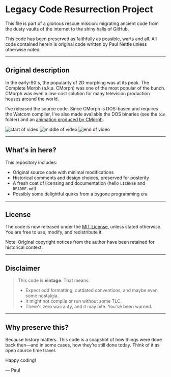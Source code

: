# Legacy Code Resurrection Project

This file is part of a glorious rescue mission: migrating ancient code from the dusty vaults of the internet to the shiny halls of GitHub.

This code has been preserved as faithfully as possible, warts and all. All code contained herein is original code written by Paul Nettle unless otherwise noted.

---

## Original description

In the early-90's, the popularity of 2D morphing was at its peak. The Complete Morph (a.k.a. CMorph) was one of the most popular of the bunch. CMorph was even a low-cost solution for many television production houses around the world.

I've released the source code. Since CMorph is DOS-based and requires the Watcom compiler, I've also made available the DOS binaries (see the `bin` folder) and an [animation produced by CMorph](https://nettlep.github.io/CMorph/assets/cmorph.mp4).

![start of video](https://nettlep.github.io/CMorph/assets/start.png) ![middle of video](https://nettlep.github.io/CMorph/assets/middle.png) ![end of video](https://nettlep.github.io/CMorph/assets/end.png)

---

## What's in here?

This repository includes:

- Original source code with minimal modifications  
- Historical comments and design choices, preserved for posterity  
- A fresh coat of licensing and documentation (hello `LICENSE` and `README.md`!)  
- Possibly some delightful quirks from a bygone programming era

---

## License

The code is now released under the [MIT License](LICENSE), unless stated otherwise. You are free to use, modify, and redistribute it.

Note: Original copyright notices from the author have been retained for historical context.

---

## Disclaimer

> This code is **vintage**. That means:
> 
> - Expect odd formatting, outdated conventions, and maybe even some nostalgia.
> - It might not compile or run without some TLC.
> - There's zero warranty, and it may bite. You’ve been warned.

---

## Why preserve this?

Because history matters. This code is a snapshot of how things were done back then—and in some cases, how they’re still done today. Think of it as open source time travel.

Happy coding!

— Paul
